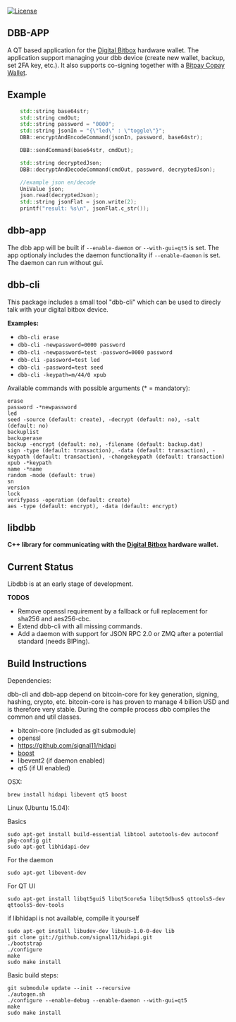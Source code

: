 [![License](http://img.shields.io/:License-MIT-yellow.svg)](LICENSE)


## DBB-APP
A QT based application for the [Digital Bitbox](https://digitalbitbox.com) hardware wallet. The application support managing your dbb device (create new wallet, backup, set 2FA key, etc.). It also supports co-signing together with a [Bitpay Copay Wallet](http://copay.io).

## Example

```cpp
    std::string base64str;
    std::string cmdOut;
    std::string password = "0000";
    std::string jsonIn = "{\"led\" : \"toggle\"}";
    DBB::encryptAndEncodeCommand(jsonIn, password, base64str);

    DBB::sendCommand(base64str, cmdOut);

    std::string decryptedJson;
    DBB::decryptAndDecodeCommand(cmdOut, password, decryptedJson);

    //example json en/decode
    UniValue json;
    json.read(decryptedJson);
    std::string jsonFlat = json.write(2);
    printf("result: %s\n", jsonFlat.c_str());
```


## dbb-app
The dbb app will be built if `--enable-daemon` or `--with-gui=qt5` is set. The app optionaly includes the daemon functionality if `--enable-daemon` is set. The daemon can run without gui.


## dbb-cli
This package includes a small tool "dbb-cli" which can be used to direcly talk with your digital bitbox device.


**Examples:**

* `dbb-cli erase`
* `dbb-cli -newpassword=0000 password`
* `dbb-cli -newpassword=test -password=0000 password`
* `dbb-cli -password=test led`
* `dbb-cli -password=test seed`
* `dbb-cli -keypath=m/44/0 xpub`

Available commands with possible arguments (* = mandatory):

```
erase
password -*newpassword
led
seed -source (default: create), -decrypt (default: no), -salt (default: no)
backuplist
backuperase
backup -encrypt (default: no), -filename (default: backup.dat)
sign -type (default: transaction), -data (default: transaction), -keypath (default: transaction), -changekeypath (default: transaction)
xpub -*keypath
name -*name
random -mode (default: true)
sn
version
lock
verifypass -operation (default: create)
aes -type (default: encrypt), -data (default: encrypt)
```
## libdbb
**C++ library for communicating with the [Digital Bitbox](https://digitalbitbox.com) hardware wallet.**

## Current Status
Libdbb is at an early stage of development.

**TODOS**

- Remove openssl requirement by a fallback or full replacement for sha256 and aes256-cbc.
- Extend dbb-cli with all missing commands.
- Add a daemon with support for JSON RPC 2.0 or ZMQ after a potential standard (needs BIPing).

## Build Instructions
Dependencies:

dbb-cli and dbb-app depend on bitcoin-core for key generation, signing, hashing, crypto, etc.
bitcoin-core is has proven to manage 4 billion USD and is therefore very stable.
During the compile process dbb compiles the common and util classes.

- bitcoin-core (included as git submodule)
- openssl
- https://github.com/signal11/hidapi
- [boost](http://www.boost.org/)
- libevent2 (if daemon enabled)
- qt5 (if UI enabled)

OSX:

    brew install hidapi libevent qt5 boost

Linux (Ubuntu 15.04):

Basics

    sudo apt-get install build-essential libtool autotools-dev autoconf pkg-config git
    sudo apt-get libhidapi-dev

For the daemon

    sudo apt-get libevent-dev

For QT UI

    sudo apt-get install libqt5gui5 libqt5core5a libqt5dbus5 qttools5-dev qttools5-dev-tools

if libhidapi is not available, compile it yourself

    sudo apt-get install libudev-dev libusb-1.0-0-dev lib
    git clone git://github.com/signal11/hidapi.git
    ./bootstrap
    ./configure
    make
    sudo make install



Basic build steps:

    git submodule update --init --recursive
    ./autogen.sh
    ./configure --enable-debug --enable-daemon --with-gui=qt5
    make
    sudo make install
